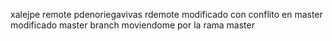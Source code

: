 xalejpe
remote
pdenoriegavivas
rdemote
modificado con conflito en master
modificado master branch
moviendome por la rama master
